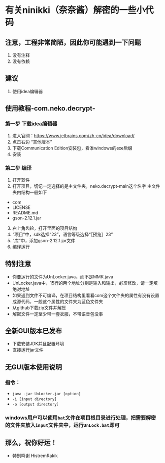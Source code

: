 # 有关ninikki（奈奈酱）解密的一些小代码
## 注意，工程非常简陋，因此你可能遇到一下问题
1. 没有注释
2. 没有依赖
## 建议
1. 使用idea编辑器
## 使用教程-com.neko.decrypt-
### 第一步 下载idea编辑器
1. 进入官网：https://www.jetbrains.com/zh-cn/idea/download/
2. 点击右边 “其他版本”
3. 下载Communication Edition安装包，看准windows的exe后缀
4. 安装
### 第二步 编译
1. 打开软件
2. 打开项目，切记一定选择的是主文件夹，neko.decrypt-main这个名字
主文件夹内结构一般如下
- com
- LICENSE
- README.md
- gson-2.12.1.jar
3. 右上角齿轮，打开里面的项目结构
4. “项目”中，sdk选择“23”，语言等级选择“［预览］23”
5. “库”中，添加gson-2.12.1.jar文件
6. 编译运行
## 特别注意
- 你要运行的文件为UnLocker.java，而不是MMK.java
- UnLocker.java中，15行的两个地址分别是输入和输出，必须修改，请一定填绝对地址
- 如果遇到文件不可编译，在项目结构里看看com这个文件夹的属性有没有设置成源代码，一般这个属性的文件夹为蓝色文件夹
- 从github下载zip文件并解压
- 解密文件一定至少带一套衣服，不带语音包没事
## 全新GUI版本已发布
- 下载安装JDK并且配置环境
- 直接运行jar文件
## 无GUI版本使用说明
### 指令：
- ` java -jar UnLocker.jar [option] `
- ` -i [input directory] `
- ` -o [output directory] `
### windows用户可以使用` bat `文件在项目根目录进行处理，把需要解密的文件夹放入` input `文件夹中，运行` UnLock.bat `即可
## 那么，祝你好运！
- 特别鸣谢 HistremRakik
